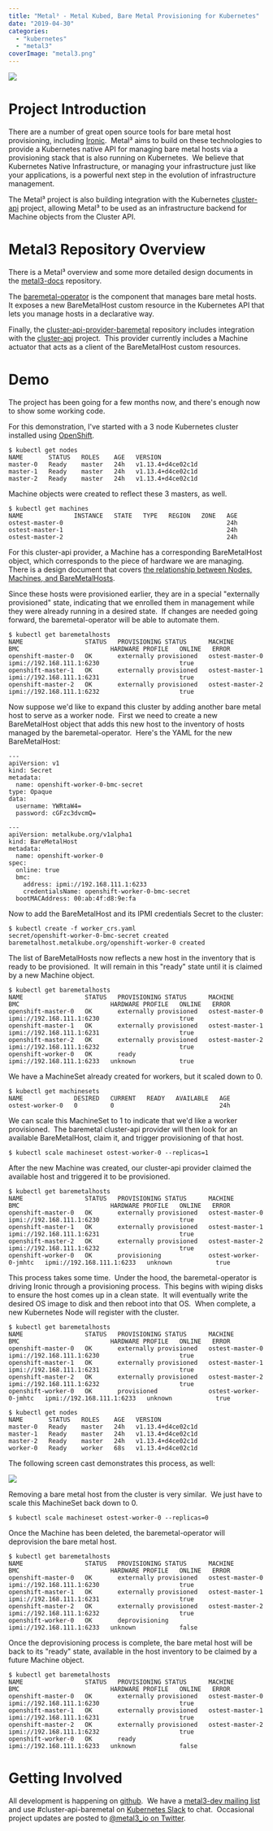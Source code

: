 ```yaml
---
title: "Metal³ - Metal Kubed, Bare Metal Provisioning for Kubernetes"
date: "2019-04-30"
categories: 
  - "kubernetes"
  - "metal3"
coverImage: "metal3.png"
---
```


[![](images/metal3.png)](https://russellbryantnet.files.wordpress.com/2019/04/metal3.png)

# Project Introduction

There are a number of great open source tools for bare metal host provisioning, including [Ironic](https://docs.openstack.org/ironic/latest/install/refarch/common.html).  Metal³ aims to build on these technologies to provide a Kubernetes native API for managing bare metal hosts via a provisioning stack that is also running on Kubernetes.  We believe that Kubernetes Native Infrastructure, or managing your infrastructure just like your applications, is a powerful next step in the evolution of infrastructure management.

The Metal³ project is also building integration with the Kubernetes [cluster-api](https://github.com/kubernetes-sigs/cluster-api) project, allowing Metal³ to be used as an infrastructure backend for Machine objects from the Cluster API.

# Metal3 Repository Overview

There is a Metal³ overview and some more detailed design documents in the [metal3-docs](https://github.com/metal3-io/metal3-docs) repository.

The [baremetal-operator](https://github.com/metal3-io/baremetal-operator) is the component that manages bare metal hosts.  It exposes a new BareMetalHost custom resource in the Kubernetes API that lets you manage hosts in a declarative way.

Finally, the [cluster-api-provider-baremetal](https://github.com/metal3-io/cluster-api-provider-baremetal) repository includes integration with the [cluster-api](https://github.com/kubernetes-sigs/cluster-api) project.  This provider currently includes a Machine actuator that acts as a client of the BareMetalHost custom resources.

# Demo

The project has been going for a few months now, and there's enough now to show some working code.

For this demonstration, I've started with a 3 node Kubernetes cluster installed using [OpenShift](https://www.openshift.com/).
```
$ kubectl get nodes
NAME       STATUS   ROLES    AGE   VERSION
master-0   Ready    master   24h   v1.13.4+d4ce02c1d
master-1   Ready    master   24h   v1.13.4+d4ce02c1d
master-2   Ready    master   24h   v1.13.4+d4ce02c1d
```
Machine objects were created to reflect these 3 masters, as well.
```
$ kubectl get machines
NAME              INSTANCE   STATE   TYPE   REGION   ZONE   AGE
ostest-master-0                                             24h
ostest-master-1                                             24h
ostest-master-2                                             24h
```
For this cluster-api provider, a Machine has a corresponding BareMetalHost object, which corresponds to the piece of hardware we are managing.  There is a design document that covers [the relationship between Nodes, Machines, and BareMetalHosts](https://github.com/metal3-io/metal3-docs/blob/master/design/nodes-machines-and-hosts.md).

Since these hosts were provisioned earlier, they are in a special "externally provisioned" state, indicating that we enrolled them in management while they were already running in a desired state.  If changes are needed going forward, the baremetal-operator will be able to automate them.
```
$ kubectl get baremetalhosts
NAME                 STATUS   PROVISIONING STATUS      MACHINE           BMC                         HARDWARE PROFILE   ONLINE   ERROR
openshift-master-0   OK       externally provisioned   ostest-master-0   ipmi://192.168.111.1:6230                      true     
openshift-master-1   OK       externally provisioned   ostest-master-1   ipmi://192.168.111.1:6231                      true     
openshift-master-2   OK       externally provisioned   ostest-master-2   ipmi://192.168.111.1:6232                      true
```
Now suppose we'd like to expand this cluster by adding another bare metal host to serve as a worker node.  First we need to create a new BareMetalHost object that adds this new host to the inventory of hosts managed by the baremetal-operator.  Here's the YAML for the new BareMetalHost:
```
---
apiVersion: v1
kind: Secret
metadata:
  name: openshift-worker-0-bmc-secret
type: Opaque
data:
  username: YWRtaW4=
  password: cGFzc3dvcmQ=

---
apiVersion: metalkube.org/v1alpha1
kind: BareMetalHost
metadata:
  name: openshift-worker-0
spec:
  online: true
  bmc:
    address: ipmi://192.168.111.1:6233
    credentialsName: openshift-worker-0-bmc-secret
  bootMACAddress: 00:ab:4f:d8:9e:fa

```
Now to add the BareMetalHost and its IPMI credentials Secret to the cluster:
```
$ kubectl create -f worker_crs.yaml 
secret/openshift-worker-0-bmc-secret created
baremetalhost.metalkube.org/openshift-worker-0 created
```
The list of BareMetalHosts now reflects a new host in the inventory that is ready to be provisioned.  It will remain in this "ready" state until it is claimed by a new Machine object.
```
$ kubectl get baremetalhosts
NAME                 STATUS   PROVISIONING STATUS      MACHINE           BMC                         HARDWARE PROFILE   ONLINE   ERROR
openshift-master-0   OK       externally provisioned   ostest-master-0   ipmi://192.168.111.1:6230                      true     
openshift-master-1   OK       externally provisioned   ostest-master-1   ipmi://192.168.111.1:6231                      true     
openshift-master-2   OK       externally provisioned   ostest-master-2   ipmi://192.168.111.1:6232                      true     
openshift-worker-0   OK       ready                                      ipmi://192.168.111.1:6233   unknown            true
```
We have a MachineSet already created for workers, but it scaled down to 0.
```
$ kubectl get machinesets
NAME              DESIRED   CURRENT   READY   AVAILABLE   AGE
ostest-worker-0   0         0                             24h
```
We can scale this MachineSet to 1 to indicate that we'd like a worker provisioned.  The baremetal cluster-api provider will then look for an available BareMetalHost, claim it, and trigger provisioning of that host.
```
$ kubectl scale machineset ostest-worker-0 --replicas=1
```
After the new Machine was created, our cluster-api provider claimed the available host and triggered it to be provisioned.
```
$ kubectl get baremetalhosts
NAME                 STATUS   PROVISIONING STATUS      MACHINE                 BMC                         HARDWARE PROFILE   ONLINE   ERROR
openshift-master-0   OK       externally provisioned   ostest-master-0         ipmi://192.168.111.1:6230                      true     
openshift-master-1   OK       externally provisioned   ostest-master-1         ipmi://192.168.111.1:6231                      true     
openshift-master-2   OK       externally provisioned   ostest-master-2         ipmi://192.168.111.1:6232                      true     
openshift-worker-0   OK       provisioning             ostest-worker-0-jmhtc   ipmi://192.168.111.1:6233   unknown            true
```
This process takes some time.  Under the hood, the baremetal-operator is driving Ironic through a provisioning process.  This begins with wiping disks to ensure the host comes up in a clean state.  It will eventually write the desired OS image to disk and then reboot into that OS.  When complete, a new Kubernetes Node will register with the cluster.
```
$ kubectl get baremetalhosts
NAME                 STATUS   PROVISIONING STATUS      MACHINE                 BMC                         HARDWARE PROFILE   ONLINE   ERROR
openshift-master-0   OK       externally provisioned   ostest-master-0         ipmi://192.168.111.1:6230                      true     
openshift-master-1   OK       externally provisioned   ostest-master-1         ipmi://192.168.111.1:6231                      true     
openshift-master-2   OK       externally provisioned   ostest-master-2         ipmi://192.168.111.1:6232                      true     
openshift-worker-0   OK       provisioned              ostest-worker-0-jmhtc   ipmi://192.168.111.1:6233   unknown            true     

$ kubectl get nodes
NAME       STATUS   ROLES    AGE   VERSION
master-0   Ready    master   24h   v1.13.4+d4ce02c1d
master-1   Ready    master   24h   v1.13.4+d4ce02c1d
master-2   Ready    master   24h   v1.13.4+d4ce02c1d
worker-0   Ready    worker   68s   v1.13.4+d4ce02c1d
```
The following screen cast demonstrates this process, as well:

[![](https://asciinema.org/a/c1qITPktXyIIHvzDUket3buwQ.svg)](https://asciinema.org/a/c1qITPktXyIIHvzDUket3buwQ)

Removing a bare metal host from the cluster is very similar.  We just have to scale this MachineSet back down to 0.
```
$ kubectl scale machineset ostest-worker-0 --replicas=0
```
Once the Machine has been deleted, the baremetal-operator will deprovision the bare metal host.
```
$ kubectl get baremetalhosts
NAME                 STATUS   PROVISIONING STATUS      MACHINE           BMC                         HARDWARE PROFILE   ONLINE   ERROR
openshift-master-0   OK       externally provisioned   ostest-master-0   ipmi://192.168.111.1:6230                      true     
openshift-master-1   OK       externally provisioned   ostest-master-1   ipmi://192.168.111.1:6231                      true     
openshift-master-2   OK       externally provisioned   ostest-master-2   ipmi://192.168.111.1:6232                      true     
openshift-worker-0   OK       deprovisioning                             ipmi://192.168.111.1:6233   unknown            false
```
Once the deprovisioning process is complete, the bare metal host will be back to its "ready" state, available in the host inventory to be claimed by a future Machine object.
```
$ kubectl get baremetalhosts
NAME                 STATUS   PROVISIONING STATUS      MACHINE           BMC                         HARDWARE PROFILE   ONLINE   ERROR
openshift-master-0   OK       externally provisioned   ostest-master-0   ipmi://192.168.111.1:6230                      true     
openshift-master-1   OK       externally provisioned   ostest-master-1   ipmi://192.168.111.1:6231                      true     
openshift-master-2   OK       externally provisioned   ostest-master-2   ipmi://192.168.111.1:6232                      true     
openshift-worker-0   OK       ready                                      ipmi://192.168.111.1:6233   unknown            false
```

# Getting Involved

All development is happening on [github](https://github.com/metal3-io).  We have a [metal3-dev mailing list](https://groups.google.com/forum/#!forum/metal3-dev) and use #cluster-api-baremetal on [Kubernetes Slack](https://slack.k8s.io/) to chat.  Occasional project updates are posted to [@metal3\_io on Twitter](https://twitter.com/metal3_io).
